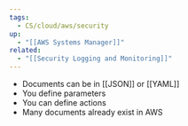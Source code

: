 ```yaml
---
tags:
  - CS/cloud/aws/security
up:
  - "[[AWS Systems Manager]]"
related:
  - "[[Security Logging and Monitoring]]"
---
```

- Documents can be in [[JSON]] or [[YAML]]
- You define parameters
- You can define actions
- Many documents already exist in AWS
